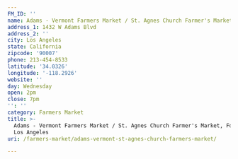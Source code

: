 ```yaml
---
FM_ID: ''
name: Adams - Vermont Farmers Market / St. Agnes Church Farmer's Market
address_1: 1432 W Adams Blvd
address_2: ''
city: Los Angeles
state: California
zipcode: '90007'
phone: 213-454-8533
latitude: '34.0326'
longitude: '-118.2926'
website: ''
day: Wednesday
open: 2pm
close: 7pm
'': ''
category: Farmers Market
title: >-
  Adams - Vermont Farmers Market / St. Agnes Church Farmer's Market, Food Oasis
  Los Angeles
uri: /farmers-market/adams-vermont-st-agnes-church-farmers-market/

---
```

